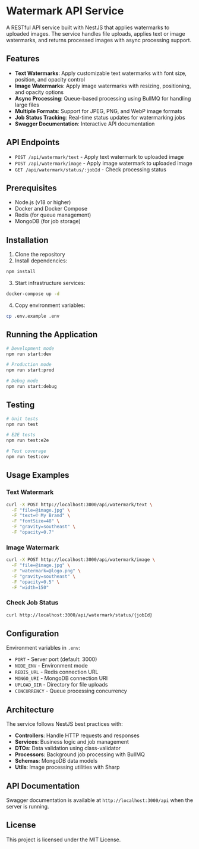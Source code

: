 # Watermark API Service

A RESTful API service built with NestJS that applies watermarks to uploaded images. The service handles file uploads, applies text or image watermarks, and returns processed images with async processing support.

## Features

- **Text Watermarks**: Apply customizable text watermarks with font size, position, and opacity control
- **Image Watermarks**: Apply image watermarks with resizing, positioning, and opacity options
- **Async Processing**: Queue-based processing using BullMQ for handling large files
- **Multiple Formats**: Support for JPEG, PNG, and WebP image formats
- **Job Status Tracking**: Real-time status updates for watermarking jobs
- **Swagger Documentation**: Interactive API documentation

## API Endpoints

- `POST /api/watermark/text` - Apply text watermark to uploaded image
- `POST /api/watermark/image` - Apply image watermark to uploaded image
- `GET /api/watermark/status/:jobId` - Check processing status

## Prerequisites

- Node.js (v18 or higher)
- Docker and Docker Compose
- Redis (for queue management)
- MongoDB (for job storage)

## Installation

1. Clone the repository
2. Install dependencies:
```bash
npm install
```

3. Start infrastructure services:
```bash
docker-compose up -d
```

4. Copy environment variables:
```bash
cp .env.example .env
```

## Running the Application

```bash
# Development mode
npm run start:dev

# Production mode
npm run start:prod

# Debug mode
npm run start:debug
```

## Testing

```bash
# Unit tests
npm run test

# E2E tests
npm run test:e2e

# Test coverage
npm run test:cov
```

## Usage Examples

### Text Watermark
```bash
curl -X POST http://localhost:3000/api/watermark/text \
  -F "file=@image.jpg" \
  -F "text=© My Brand" \
  -F "fontSize=48" \
  -F "gravity=southeast" \
  -F "opacity=0.7"
```

### Image Watermark
```bash
curl -X POST http://localhost:3000/api/watermark/image \
  -F "file=@image.jpg" \
  -F "watermark=@logo.png" \
  -F "gravity=southeast" \
  -F "opacity=0.5" \
  -F "width=150"
```

### Check Job Status
```bash
curl http://localhost:3000/api/watermark/status/{jobId}
```

## Configuration

Environment variables in `.env`:

- `PORT` - Server port (default: 3000)
- `NODE_ENV` - Environment mode
- `REDIS_URL` - Redis connection URL
- `MONGO_URI` - MongoDB connection URI
- `UPLOAD_DIR` - Directory for file uploads
- `CONCURRENCY` - Queue processing concurrency

## Architecture

The service follows NestJS best practices with:

- **Controllers**: Handle HTTP requests and responses
- **Services**: Business logic and job management
- **DTOs**: Data validation using class-validator
- **Processors**: Background job processing with BullMQ
- **Schemas**: MongoDB data models
- **Utils**: Image processing utilities with Sharp

## API Documentation

Swagger documentation is available at `http://localhost:3000/api` when the server is running.

## License

This project is licensed under the MIT License.


